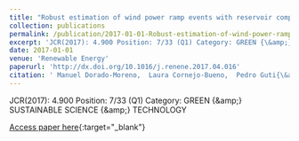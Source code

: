 ```yaml
---
title: "Robust estimation of wind power ramp events with reservoir computing"
collection: publications
permalink: /publication/2017-01-01-Robust-estimation-of-wind-power-ramp-events-with-reservoir-computing
excerpt: 'JCR(2017): 4.900 Position: 7/33 (Q1) Category: GREEN {\&amp;} SUSTAINABLE SCIENCE {\&amp;} TECHNOLOGY'
date: 2017-01-01
venue: 'Renewable Energy'
paperurl: 'http://dx.doi.org/10.1016/j.renene.2017.04.016'
citation: ' Manuel Dorado-Moreno,  Laura Cornejo-Bueno,  Pedro Guti{\&apos;e}rrez,  Luis Prieto,  C{\&apos;e}sar Herv{\&apos;a}s-Mart{\&apos;i}nez,  Sancho Salcedo-Sanz, &quot;Robust estimation of wind power ramp events with reservoir computing.&quot; Renewable Energy, 2017.'
---
```

JCR(2017): 4.900 Position: 7/33 (Q1) Category: GREEN {\&amp;} SUSTAINABLE SCIENCE {\&amp;} TECHNOLOGY

[Access paper here](http://dx.doi.org/10.1016/j.renene.2017.04.016){:target="_blank"}

